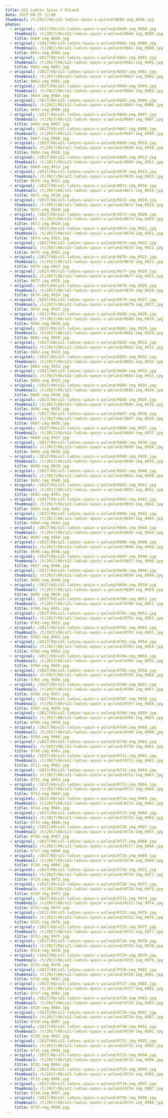 ```yaml
---
title: U21 Ladies Spain V Poland
date: 2017-08-25 12:00
thumbnail: /t/2017/08/u21-ladies-spain-v-poland/0660-img_0898.jpg
photos:
  - original: /2017/08/u21-ladies-spain-v-poland/0660-img_0898.jpg
    thumbnail: /t/2017/08/u21-ladies-spain-v-poland/0660-img_0898.jpg
    title: 0660-img_0898.jpg
  - original: /2017/08/u21-ladies-spain-v-poland/0661-img_0900.jpg
    thumbnail: /t/2017/08/u21-ladies-spain-v-poland/0661-img_0900.jpg
    title: 0661-img_0900.jpg
  - original: /2017/08/u21-ladies-spain-v-poland/0662-img_0901.jpg
    thumbnail: /t/2017/08/u21-ladies-spain-v-poland/0662-img_0901.jpg
    title: 0662-img_0901.jpg
  - original: /2017/08/u21-ladies-spain-v-poland/0663-img_0902.jpg
    thumbnail: /t/2017/08/u21-ladies-spain-v-poland/0663-img_0902.jpg
    title: 0663-img_0902.jpg
  - original: /2017/08/u21-ladies-spain-v-poland/0664-img_0904.jpg
    thumbnail: /t/2017/08/u21-ladies-spain-v-poland/0664-img_0904.jpg
    title: 0664-img_0904.jpg
  - original: /2017/08/u21-ladies-spain-v-poland/0665-img_0906.jpg
    thumbnail: /t/2017/08/u21-ladies-spain-v-poland/0665-img_0906.jpg
    title: 0665-img_0906.jpg
  - original: /2017/08/u21-ladies-spain-v-poland/0666-img_0907.jpg
    thumbnail: /t/2017/08/u21-ladies-spain-v-poland/0666-img_0907.jpg
    title: 0666-img_0907.jpg
  - original: /2017/08/u21-ladies-spain-v-poland/0667-img_0908.jpg
    thumbnail: /t/2017/08/u21-ladies-spain-v-poland/0667-img_0908.jpg
    title: 0667-img_0908.jpg
  - original: /2017/08/u21-ladies-spain-v-poland/0668-img_0910.jpg
    thumbnail: /t/2017/08/u21-ladies-spain-v-poland/0668-img_0910.jpg
    title: 0668-img_0910.jpg
  - original: /2017/08/u21-ladies-spain-v-poland/0669-img_0912.jpg
    thumbnail: /t/2017/08/u21-ladies-spain-v-poland/0669-img_0912.jpg
    title: 0669-img_0912.jpg
  - original: /2017/08/u21-ladies-spain-v-poland/0670-img_0913.jpg
    thumbnail: /t/2017/08/u21-ladies-spain-v-poland/0670-img_0913.jpg
    title: 0670-img_0913.jpg
  - original: /2017/08/u21-ladies-spain-v-poland/0671-img_0918.jpg
    thumbnail: /t/2017/08/u21-ladies-spain-v-poland/0671-img_0918.jpg
    title: 0671-img_0918.jpg
  - original: /2017/08/u21-ladies-spain-v-poland/0672-img_0919.jpg
    thumbnail: /t/2017/08/u21-ladies-spain-v-poland/0672-img_0919.jpg
    title: 0672-img_0919.jpg
  - original: /2017/08/u21-ladies-spain-v-poland/0673-img_0920.jpg
    thumbnail: /t/2017/08/u21-ladies-spain-v-poland/0673-img_0920.jpg
    title: 0673-img_0920.jpg
  - original: /2017/08/u21-ladies-spain-v-poland/0674-img_0921.jpg
    thumbnail: /t/2017/08/u21-ladies-spain-v-poland/0674-img_0921.jpg
    title: 0674-img_0921.jpg
  - original: /2017/08/u21-ladies-spain-v-poland/0675-img_0922.jpg
    thumbnail: /t/2017/08/u21-ladies-spain-v-poland/0675-img_0922.jpg
    title: 0675-img_0922.jpg
  - original: /2017/08/u21-ladies-spain-v-poland/0676-img_0923.jpg
    thumbnail: /t/2017/08/u21-ladies-spain-v-poland/0676-img_0923.jpg
    title: 0676-img_0923.jpg
  - original: /2017/08/u21-ladies-spain-v-poland/0677-img_0925.jpg
    thumbnail: /t/2017/08/u21-ladies-spain-v-poland/0677-img_0925.jpg
    title: 0677-img_0925.jpg
  - original: /2017/08/u21-ladies-spain-v-poland/0678-img_0926.jpg
    thumbnail: /t/2017/08/u21-ladies-spain-v-poland/0678-img_0926.jpg
    title: 0678-img_0926.jpg
  - original: /2017/08/u21-ladies-spain-v-poland/0679-img_0927.jpg
    thumbnail: /t/2017/08/u21-ladies-spain-v-poland/0679-img_0927.jpg
    title: 0679-img_0927.jpg
  - original: /2017/08/u21-ladies-spain-v-poland/0680-img_0928.jpg
    thumbnail: /t/2017/08/u21-ladies-spain-v-poland/0680-img_0928.jpg
    title: 0680-img_0928.jpg
  - original: /2017/08/u21-ladies-spain-v-poland/0681-img_0929.jpg
    thumbnail: /t/2017/08/u21-ladies-spain-v-poland/0681-img_0929.jpg
    title: 0681-img_0929.jpg
  - original: /2017/08/u21-ladies-spain-v-poland/0682-img_0931.jpg
    thumbnail: /t/2017/08/u21-ladies-spain-v-poland/0682-img_0931.jpg
    title: 0682-img_0931.jpg
  - original: /2017/08/u21-ladies-spain-v-poland/0683-img_0932.jpg
    thumbnail: /t/2017/08/u21-ladies-spain-v-poland/0683-img_0932.jpg
    title: 0683-img_0932.jpg
  - original: /2017/08/u21-ladies-spain-v-poland/0684-img_0933.jpg
    thumbnail: /t/2017/08/u21-ladies-spain-v-poland/0684-img_0933.jpg
    title: 0684-img_0933.jpg
  - original: /2017/08/u21-ladies-spain-v-poland/0685-img_0934.jpg
    thumbnail: /t/2017/08/u21-ladies-spain-v-poland/0685-img_0934.jpg
    title: 0685-img_0934.jpg
  - original: /2017/08/u21-ladies-spain-v-poland/0686-img_0935.jpg
    thumbnail: /t/2017/08/u21-ladies-spain-v-poland/0686-img_0935.jpg
    title: 0686-img_0935.jpg
  - original: /2017/08/u21-ladies-spain-v-poland/0687-img_0936.jpg
    thumbnail: /t/2017/08/u21-ladies-spain-v-poland/0687-img_0936.jpg
    title: 0687-img_0936.jpg
  - original: /2017/08/u21-ladies-spain-v-poland/0688-img_0937.jpg
    thumbnail: /t/2017/08/u21-ladies-spain-v-poland/0688-img_0937.jpg
    title: 0688-img_0937.jpg
  - original: /2017/08/u21-ladies-spain-v-poland/0689-img_0938.jpg
    thumbnail: /t/2017/08/u21-ladies-spain-v-poland/0689-img_0938.jpg
    title: 0689-img_0938.jpg
  - original: /2017/08/u21-ladies-spain-v-poland/0690-img_0939.jpg
    thumbnail: /t/2017/08/u21-ladies-spain-v-poland/0690-img_0939.jpg
    title: 0690-img_0939.jpg
  - original: /2017/08/u21-ladies-spain-v-poland/0691-img_0940.jpg
    thumbnail: /t/2017/08/u21-ladies-spain-v-poland/0691-img_0940.jpg
    title: 0691-img_0940.jpg
  - original: /2017/08/u21-ladies-spain-v-poland/0692-img_0941.jpg
    thumbnail: /t/2017/08/u21-ladies-spain-v-poland/0692-img_0941.jpg
    title: 0692-img_0941.jpg
  - original: /2017/08/u21-ladies-spain-v-poland/0693-img_0942.jpg
    thumbnail: /t/2017/08/u21-ladies-spain-v-poland/0693-img_0942.jpg
    title: 0693-img_0942.jpg
  - original: /2017/08/u21-ladies-spain-v-poland/0694-img_0943.jpg
    thumbnail: /t/2017/08/u21-ladies-spain-v-poland/0694-img_0943.jpg
    title: 0694-img_0943.jpg
  - original: /2017/08/u21-ladies-spain-v-poland/0695-img_0944.jpg
    thumbnail: /t/2017/08/u21-ladies-spain-v-poland/0695-img_0944.jpg
    title: 0695-img_0944.jpg
  - original: /2017/08/u21-ladies-spain-v-poland/0696-img_0946.jpg
    thumbnail: /t/2017/08/u21-ladies-spain-v-poland/0696-img_0946.jpg
    title: 0696-img_0946.jpg
  - original: /2017/08/u21-ladies-spain-v-poland/0697-img_0948.jpg
    thumbnail: /t/2017/08/u21-ladies-spain-v-poland/0697-img_0948.jpg
    title: 0697-img_0948.jpg
  - original: /2017/08/u21-ladies-spain-v-poland/0698-img_0949.jpg
    thumbnail: /t/2017/08/u21-ladies-spain-v-poland/0698-img_0949.jpg
    title: 0698-img_0949.jpg
  - original: /2017/08/u21-ladies-spain-v-poland/0699-img_0950.jpg
    thumbnail: /t/2017/08/u21-ladies-spain-v-poland/0699-img_0950.jpg
    title: 0699-img_0950.jpg
  - original: /2017/08/u21-ladies-spain-v-poland/0700-img_0951.jpg
    thumbnail: /t/2017/08/u21-ladies-spain-v-poland/0700-img_0951.jpg
    title: 0700-img_0951.jpg
  - original: /2017/08/u21-ladies-spain-v-poland/0701-img_0952.jpg
    thumbnail: /t/2017/08/u21-ladies-spain-v-poland/0701-img_0952.jpg
    title: 0701-img_0952.jpg
  - original: /2017/08/u21-ladies-spain-v-poland/0702-img_0953.jpg
    thumbnail: /t/2017/08/u21-ladies-spain-v-poland/0702-img_0953.jpg
    title: 0702-img_0953.jpg
  - original: /2017/08/u21-ladies-spain-v-poland/0703-img_0954.jpg
    thumbnail: /t/2017/08/u21-ladies-spain-v-poland/0703-img_0954.jpg
    title: 0703-img_0954.jpg
  - original: /2017/08/u21-ladies-spain-v-poland/0704-img_0955.jpg
    thumbnail: /t/2017/08/u21-ladies-spain-v-poland/0704-img_0955.jpg
    title: 0704-img_0955.jpg
  - original: /2017/08/u21-ladies-spain-v-poland/0705-img_0956.jpg
    thumbnail: /t/2017/08/u21-ladies-spain-v-poland/0705-img_0956.jpg
    title: 0705-img_0956.jpg
  - original: /2017/08/u21-ladies-spain-v-poland/0706-img_0957.jpg
    thumbnail: /t/2017/08/u21-ladies-spain-v-poland/0706-img_0957.jpg
    title: 0706-img_0957.jpg
  - original: /2017/08/u21-ladies-spain-v-poland/0707-img_0958.jpg
    thumbnail: /t/2017/08/u21-ladies-spain-v-poland/0707-img_0958.jpg
    title: 0707-img_0958.jpg
  - original: /2017/08/u21-ladies-spain-v-poland/0708-img_0959.jpg
    thumbnail: /t/2017/08/u21-ladies-spain-v-poland/0708-img_0959.jpg
    title: 0708-img_0959.jpg
  - original: /2017/08/u21-ladies-spain-v-poland/0709-img_0960.jpg
    thumbnail: /t/2017/08/u21-ladies-spain-v-poland/0709-img_0960.jpg
    title: 0709-img_0960.jpg
  - original: /2017/08/u21-ladies-spain-v-poland/0710-img_0961.jpg
    thumbnail: /t/2017/08/u21-ladies-spain-v-poland/0710-img_0961.jpg
    title: 0710-img_0961.jpg
  - original: /2017/08/u21-ladies-spain-v-poland/0711-img_0962.jpg
    thumbnail: /t/2017/08/u21-ladies-spain-v-poland/0711-img_0962.jpg
    title: 0711-img_0962.jpg
  - original: /2017/08/u21-ladies-spain-v-poland/0712-img_0963.jpg
    thumbnail: /t/2017/08/u21-ladies-spain-v-poland/0712-img_0963.jpg
    title: 0712-img_0963.jpg
  - original: /2017/08/u21-ladies-spain-v-poland/0713-img_0964.jpg
    thumbnail: /t/2017/08/u21-ladies-spain-v-poland/0713-img_0964.jpg
    title: 0713-img_0964.jpg
  - original: /2017/08/u21-ladies-spain-v-poland/0714-img_0965.jpg
    thumbnail: /t/2017/08/u21-ladies-spain-v-poland/0714-img_0965.jpg
    title: 0714-img_0965.jpg
  - original: /2017/08/u21-ladies-spain-v-poland/0715-img_0966.jpg
    thumbnail: /t/2017/08/u21-ladies-spain-v-poland/0715-img_0966.jpg
    title: 0715-img_0966.jpg
  - original: /2017/08/u21-ladies-spain-v-poland/0716-img_0967.jpg
    thumbnail: /t/2017/08/u21-ladies-spain-v-poland/0716-img_0967.jpg
    title: 0716-img_0967.jpg
  - original: /2017/08/u21-ladies-spain-v-poland/0717-img_0968.jpg
    thumbnail: /t/2017/08/u21-ladies-spain-v-poland/0717-img_0968.jpg
    title: 0717-img_0968.jpg
  - original: /2017/08/u21-ladies-spain-v-poland/0718-img_0969.jpg
    thumbnail: /t/2017/08/u21-ladies-spain-v-poland/0718-img_0969.jpg
    title: 0718-img_0969.jpg
  - original: /2017/08/u21-ladies-spain-v-poland/0719-img_0972.jpg
    thumbnail: /t/2017/08/u21-ladies-spain-v-poland/0719-img_0972.jpg
    title: 0719-img_0972.jpg
  - original: /2017/08/u21-ladies-spain-v-poland/0720-img_0973.jpg
    thumbnail: /t/2017/08/u21-ladies-spain-v-poland/0720-img_0973.jpg
    title: 0720-img_0973.jpg
  - original: /2017/08/u21-ladies-spain-v-poland/0721-img_0974.jpg
    thumbnail: /t/2017/08/u21-ladies-spain-v-poland/0721-img_0974.jpg
    title: 0721-img_0974.jpg
  - original: /2017/08/u21-ladies-spain-v-poland/0722-img_0976.jpg
    thumbnail: /t/2017/08/u21-ladies-spain-v-poland/0722-img_0976.jpg
    title: 0722-img_0976.jpg
  - original: /2017/08/u21-ladies-spain-v-poland/0723-img_0977.jpg
    thumbnail: /t/2017/08/u21-ladies-spain-v-poland/0723-img_0977.jpg
    title: 0723-img_0977.jpg
  - original: /2017/08/u21-ladies-spain-v-poland/0724-img_0978.jpg
    thumbnail: /t/2017/08/u21-ladies-spain-v-poland/0724-img_0978.jpg
    title: 0724-img_0978.jpg
  - original: /2017/08/u21-ladies-spain-v-poland/0725-img_0979.jpg
    thumbnail: /t/2017/08/u21-ladies-spain-v-poland/0725-img_0979.jpg
    title: 0725-img_0979.jpg
  - original: /2017/08/u21-ladies-spain-v-poland/0726-img_0981.jpg
    thumbnail: /t/2017/08/u21-ladies-spain-v-poland/0726-img_0981.jpg
    title: 0726-img_0981.jpg
  - original: /2017/08/u21-ladies-spain-v-poland/0727-img_0982.jpg
    thumbnail: /t/2017/08/u21-ladies-spain-v-poland/0727-img_0982.jpg
    title: 0727-img_0982.jpg
  - original: /2017/08/u21-ladies-spain-v-poland/0728-img_0983.jpg
    thumbnail: /t/2017/08/u21-ladies-spain-v-poland/0728-img_0983.jpg
    title: 0728-img_0983.jpg
  - original: /2017/08/u21-ladies-spain-v-poland/0729-img_0987.jpg
    thumbnail: /t/2017/08/u21-ladies-spain-v-poland/0729-img_0987.jpg
    title: 0729-img_0987.jpg
  - original: /2017/08/u21-ladies-spain-v-poland/0730-img_0992.jpg
    thumbnail: /t/2017/08/u21-ladies-spain-v-poland/0730-img_0992.jpg
    title: 0730-img_0992.jpg
  - original: /2017/08/u21-ladies-spain-v-poland/0731-img_0993.jpg
    thumbnail: /t/2017/08/u21-ladies-spain-v-poland/0731-img_0993.jpg
    title: 0731-img_0993.jpg
  - original: /2017/08/u21-ladies-spain-v-poland/0732-img_0994.jpg
    thumbnail: /t/2017/08/u21-ladies-spain-v-poland/0732-img_0994.jpg
    title: 0732-img_0994.jpg
  - original: /2017/08/u21-ladies-spain-v-poland/0733-img_0995.jpg
    thumbnail: /t/2017/08/u21-ladies-spain-v-poland/0733-img_0995.jpg
    title: 0733-img_0995.jpg
  - original: /2017/08/u21-ladies-spain-v-poland/0734-img_0997.jpg
    thumbnail: /t/2017/08/u21-ladies-spain-v-poland/0734-img_0997.jpg
    title: 0734-img_0997.jpg
  - original: /2017/08/u21-ladies-spain-v-poland/0735-img_0998.jpg
    thumbnail: /t/2017/08/u21-ladies-spain-v-poland/0735-img_0998.jpg
    title: 0735-img_0998.jpg
---
```

